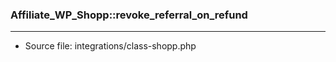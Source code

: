 ### Affiliate_WP_Shopp::revoke_referral_on_refund

----

- Source file: integrations/class-shopp.php
